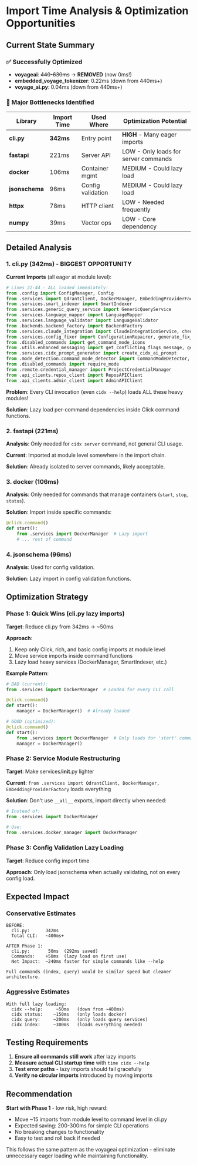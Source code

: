 # Import Time Analysis & Optimization Opportunities

## Current State Summary

### ✅ Successfully Optimized
- **voyageai**: ~~440-630ms~~ → **REMOVED** (now 0ms!)
- **embedded_voyage_tokenizer**: 0.22ms (down from 440ms+)
- **voyage_ai.py**: 0.04ms (down from 440ms+)

### 🔴 Major Bottlenecks Identified

| Library | Import Time | Used Where | Optimization Potential |
|---------|-------------|------------|------------------------|
| **cli.py** | **342ms** | Entry point | **HIGH** - Many eager imports |
| **fastapi** | 221ms | Server API | LOW - Only loads for server commands |
| **docker** | 106ms | Container mgmt | MEDIUM - Could lazy load |
| **jsonschema** | 96ms | Config validation | MEDIUM - Could lazy load |
| **httpx** | 78ms | HTTP client | LOW - Needed frequently |
| **numpy** | 39ms | Vector ops | LOW - Core dependency |

## Detailed Analysis

### 1. cli.py (342ms) - **BIGGEST OPPORTUNITY**

**Current Imports** (all eager at module level):
```python
# Lines 22-44 - ALL loaded immediately:
from .config import ConfigManager, Config
from .services import QdrantClient, DockerManager, EmbeddingProviderFactory
from .services.smart_indexer import SmartIndexer
from .services.generic_query_service import GenericQueryService
from .services.language_mapper import LanguageMapper
from .services.language_validator import LanguageValidator
from .backends.backend_factory import BackendFactory
from .services.claude_integration import ClaudeIntegrationService, check_claude_sdk_availability
from .services.config_fixer import ConfigurationRepairer, generate_fix_report
from .disabled_commands import get_command_mode_icons
from .utils.enhanced_messaging import get_conflicting_flags_message, get_service_unavailable_message
from .services.cidx_prompt_generator import create_cidx_ai_prompt
from .mode_detection.command_mode_detector import CommandModeDetector, find_project_root
from .disabled_commands import require_mode
from .remote.credential_manager import ProjectCredentialManager
from .api_clients.repos_client import ReposAPIClient
from .api_clients.admin_client import AdminAPIClient
```

**Problem**: Every CLI invocation (even `cidx --help`) loads ALL these heavy modules!

**Solution**: Lazy load per-command dependencies inside Click command functions.

### 2. fastapi (221ms)

**Analysis**: Only needed for `cidx server` command, not general CLI usage.

**Current**: Imported at module level somewhere in the import chain.

**Solution**: Already isolated to server commands, likely acceptable.

### 3. docker (106ms)

**Analysis**: Only needed for commands that manage containers (`start`, `stop`, `status`).

**Solution**: Import inside specific commands:
```python
@click.command()
def start():
    from .services import DockerManager  # Lazy import
    # ... rest of command
```

### 4. jsonschema (96ms)

**Analysis**: Used for config validation.

**Solution**: Lazy import in config validation functions.

## Optimization Strategy

### Phase 1: Quick Wins (cli.py lazy imports)

**Target**: Reduce cli.py from 342ms → ~50ms

**Approach**:
1. Keep only Click, rich, and basic config imports at module level
2. Move service imports inside command functions
3. Lazy load heavy services (DockerManager, SmartIndexer, etc.)

**Example Pattern**:
```python
# BAD (current):
from .services import DockerManager  # Loaded for every CLI call

@click.command()
def start():
    manager = DockerManager()  # Already loaded

# GOOD (optimized):
@click.command()
def start():
    from .services import DockerManager  # Only loads for 'start' command
    manager = DockerManager()
```

### Phase 2: Service Module Restructuring

**Target**: Make services/__init__.py lighter

**Current**: `from .services import QdrantClient, DockerManager, EmbeddingProviderFactory` loads everything

**Solution**: Don't use `__all__` exports, import directly when needed:
```python
# Instead of:
from .services import DockerManager

# Use:
from .services.docker_manager import DockerManager
```

### Phase 3: Config Validation Lazy Loading

**Target**: Reduce config import time

**Approach**: Only load jsonschema when actually validating, not on every config load.

## Expected Impact

### Conservative Estimates
```
BEFORE:
  cli.py:      342ms
  Total CLI:   ~400ms+

AFTER Phase 1:
  cli.py:       50ms  (292ms saved)
  Commands:    +50ms  (lazy load on first use)
  Net Impact:  ~240ms faster for simple commands like --help

Full commands (index, query) would be similar speed but cleaner architecture.
```

### Aggressive Estimates
```
With full lazy loading:
  cidx --help:     ~50ms   (down from ~400ms)
  cidx status:    ~150ms   (only loads docker)
  cidx query:     ~200ms   (only loads query services)
  cidx index:     ~300ms   (loads everything needed)
```

## Testing Requirements

1. **Ensure all commands still work** after lazy imports
2. **Measure actual CLI startup time** with `time cidx --help`
3. **Test error paths** - lazy imports should fail gracefully
4. **Verify no circular imports** introduced by moving imports

## Recommendation

**Start with Phase 1** - low risk, high reward:
- Move ~15 imports from module level to command level in cli.py
- Expected saving: 200-300ms for simple CLI operations
- No breaking changes to functionality
- Easy to test and roll back if needed

This follows the same pattern as the voyageai optimization - eliminate unnecessary eager loading while maintaining functionality.
